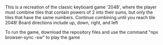 This is a recreation of the classic keyboard game '2048', where the player must combine tiles that 
contain powers of 2 into their sums, but only the tiles that have the same numbers. Continue
combining until you reach tile 2048! Board directions include up, down, right, and left

To run the game, download the repository files and use the command "npx browser-sync -sw" to play the game
